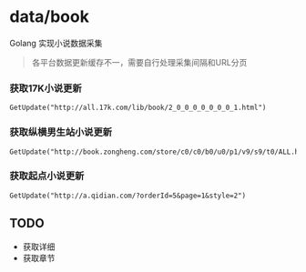 # data/book
Golang 实现小说数据采集 

> 各平台数据更新缓存不一，需要自行处理采集间隔和URL分页

### 获取17K小说更新
	GetUpdate("http://all.17k.com/lib/book/2_0_0_0_0_0_0_0_1.html")


### 获取纵横男生站小说更新
	GetUpdate("http://book.zongheng.com/store/c0/c0/b0/u0/p1/v9/s9/t0/ALL.html")

### 获取起点小说更新
	GetUpdate("http://a.qidian.com/?orderId=5&page=1&style=2")



## TODO

* 获取详细
* 获取章节